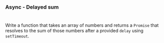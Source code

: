 ### Async - Delayed sum

#

Write a function that takes an array of numbers and returns a `Promise` that resolves to the sum of those numbers after a provided `delay` using `setTimeout`.
